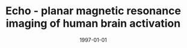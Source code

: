 ---
title: "Echo - planar magnetic resonance imaging of human brain activation"
date: 1997-01-01
authors_string: Peter Bandettini, E. Wong
authors:
   - Peter Bandettini
   - E. Wong
author_ids:
   - peter_bandettini
journal: ''
volume: 
issue: 
pages: 493-530
book_title: ''
publisher: 'Springer - Verlag'
abstract: ''
project_id: 
paper_url: 
doi: 
data_loc: ''
code_loc: ''
file: '/assets/publications//assets/publications/'
file_name: '/assets/publications/'
type: book_chapter
pub_str: 'In:  (1997)'
layout: publication 
---